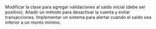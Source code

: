 Modificar la clase para agregar validaciones al saldo inicial (debe ser positivo).
Añadir un método para desactivar la cuenta y evitar transacciones.
Implementar un sistema para alertar cuando el saldo sea inferior a un monto mínimo.
